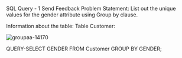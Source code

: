 SQL Query - 1
Send Feedback
Problem Statement:
List out the unique values for the gender attribute using Group by clause.

Information about the table:
Table Customer:

![groupaa-14170](https://user-images.githubusercontent.com/97792024/185558470-e126f45b-bd06-4141-a2f9-f8304a3ee54d.png)


QUERY-SELECT GENDER FROM Customer GROUP BY GENDER;
